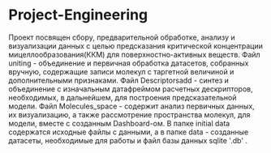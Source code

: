 # Project-Engineering
Проект посвящен сбору, предварительной обработке, анализу и визуализации данных с целью предсказания критической концентрации мицеллообразования(ККМ) для поверхностно-активных веществ.
Файл uniting - объединение и первичная обработка датасетов, собранных вручную, содержащие записи молекул с таргетной величиной и дополнительными признаками.
Файл Descriptorsadd - синтез и объединение с изначальным датафреймом расчетных дескрипторов, необходимых, в дальнейшем, для построения предсказательной модели.
Файл Molecules_space - содержит анализ первичных данных, их визуализацию, а также рассмотрение пространства молекул, для модели, вместе с созданным Dashboard-ом.
В папке initial data содержатся исходные файлы с данными, а в папке data - созданные датасеты, необходимые для работы и файл базы данных sqlite '.db' .
